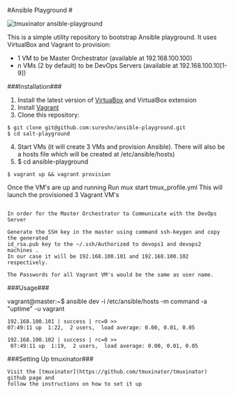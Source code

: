 #Ansible Playground #

![tmuxinator ansible-playground](https://s30.postimg.org/ajwn8n0up/ansible-playground.png)

This is a simple utility repository to bootstrap Ansible playground. It uses VirtualBox and Vagrant to provision:

* 1 VM to be Master Orchestrator  (available at 192.168.100.100)
* n VMs (2 by default) to be DevOps Servers (available at 192.168.100.10[1-9])

###Installation###

1. Install the latest version of [VirtuaBox](https://www.virtualbox.org/wiki/Downloads) and VirtualBox extension
2. Install [Vagrant](http://www.vagrantup.com/downloads.html)
3. Clone this repository:
```
$ git clone git@github.com:sureshn/ansible-playground.git
$ cd salt-playground
```
4. Start VMs (it will create 3 VMs and provision Ansible). There will also be a hosts file which will be created at /etc/ansible/hosts)
5. $ cd ansible-playground
```
$ vagrant up && vagrant provision
```

Once the VM's are up and running 
Run mux start tmux_profile.yml
This will launch the provisioned 3 Vagrant VM's

```

In order for the Master Orchestrator to Communicate with the DevOps Server

Generate the SSH key in the master using command ssh-keygen and copy the generated 
id_rsa.pub key to the ~/.ssh/Authorized to devops1 and devops2 machines .
In our case it will be 192.168.100.101 and 192.168.100.102 respectively.

The Passwords for all Vagrant VM's would be the same as user name.

```
###Usage###

vagrant@master:~$ ansible dev -i /etc/ansible/hosts -m command -a "uptime" -u vagrant 

```
192.168.100.101 | success | rc=0 >>
07:49:11 up  1:22,  2 users,  load average: 0.00, 0.01, 0.05

192.168.100.102 | success | rc=0 >> 
 07:49:11 up  1:19,  2 users,  load average: 0.00, 0.01, 0.05

 ```

###Setting Up tmuxinator###

```
Visit the [tmuxinator](https://github.com/tmuxinator/tmuxinator) github page and 
follow the instructions on how to set it up

```


